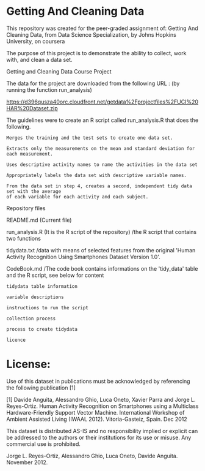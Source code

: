 # Getting And Cleaning Data

This repository was created for the peer-graded assignment of:
Getting And Cleaning Data, from Data Science Specialization, by Johns Hopkins University, on coursera

The purpose of this project is to demonstrate the ability to collect, work with, and clean a data set.

Getting and Cleaning Data Course Project

The data for the project are downloaded from the following URL : (by running the function run_analysis)

 https://d396qusza40orc.cloudfront.net/getdata%2Fprojectfiles%2FUCI%20HAR%20Dataset.zip  

The guidelines were to create an R script called run_analysis.R that does the following. 

    Merges the training and the test sets to create one data set.

    Extracts only the measurements on the mean and standard deviation for each measurement. 

    Uses descriptive activity names to name the activities in the data set

    Appropriately labels the data set with descriptive variable names. 

    From the data set in step 4, creates a second, independent tidy data set with the average 
    of each variable for each activity and each subject.

Repository files

README.md (Current file)

run_analysis.R (It is the R script of the repository)
/the R script that contains two functions

tidydata.txt
/data with means of selected features from the original 'Human Activity Recognition Using Smartphones Dataset Version 1.0'.

CodeBook.md
/The code book contains informations on the 'tidy_data' table and the R script, see below for content

    tidydata table information

    variable descriptions

    instructions to run the script

    collection process

    process to create tidydata

    licence


License:
========
Use of this dataset in publications must be acknowledged by referencing the following publication [1] 

[1] Davide Anguita, Alessandro Ghio, Luca Oneto, Xavier Parra and Jorge L. Reyes-Ortiz. Human Activity Recognition on Smartphones using a Multiclass Hardware-Friendly Support Vector Machine. International Workshop of Ambient Assisted Living (IWAAL 2012). Vitoria-Gasteiz, Spain. Dec 2012

This dataset is distributed AS-IS and no responsibility implied or explicit can be addressed to the authors or their institutions for its use or misuse. Any commercial use is prohibited.

Jorge L. Reyes-Ortiz, Alessandro Ghio, Luca Oneto, Davide Anguita. November 2012.
